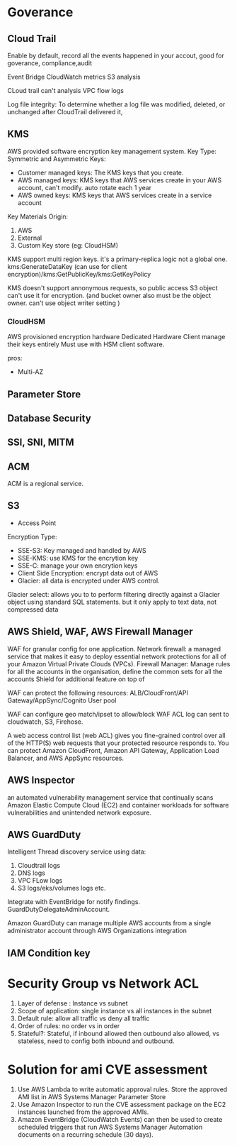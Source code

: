 # Goverance

## Cloud Trail

Enable by default, record all the events happened in your accout, good for goverance, compliance,audit

Event Bridge
CloudWatch metrics
S3 analysis

CLoud trail can't analysis VPC flow logs

Log file integrity: To determine whether a log file was modified, deleted, or unchanged after CloudTrail delivered it,

## KMS

AWS provided software encryption key management system.
Key Type: Symmetric and Asymmetric
Keys:

- Customer managed keys: The KMS keys that you create.
- AWS managed keys: KMS keys that AWS services create in your AWS account, can't modify. auto rotate each 1 year
- AWS owned keys: KMS keys that AWS services create in a service account

Key Materials Origin:

1. AWS
2. External
3. Custom Key store (eg: CloudHSM)

KMS support multi region keys. it's a primary-replica logic not a global one.
kms:GenerateDataKey (can use for client encryption)/kms:GetPublicKey/kms:GetKeyPolicy

KMS doesn't support annonymous requests, so public access S3 object can't use it for encryption. (and bucket owner also must be the object owner. can't use object writer setting )

### CloudHSM

AWS provisioned encryption hardware
Dedicated Hardware
Client manage their keys entirely
Must use with HSM client software.

pros:

- Multi-AZ

## Parameter Store

## Database Security

## SSl, SNI, MITM

## ACM

ACM is a regional service.

## S3

- Access Point

Encryption Type:

- SSE-S3: Key managed and handled by AWS
- SSE-KMS: use KMS for the encrytion key
- SSE-C: manage your own encrytion keys
- Client Side Encryption: encrypt data out of AWS
- Glacier: all data is encrypted under AWS control.

Glacier select: allows you to to perform filtering directly against a Glacier object using standard SQL statements. but it only apply to text data, not compressed data

## AWS Shield, WAF, AWS Firewall Manager

WAF for granular config for one application.
Network firewall: a managed service that makes it easy to deploy essential network protections for all of your Amazon Virtual Private Clouds (VPCs).
Firewall Manager: Manage rules for all the accounts in the organisation, define the common sets for all the accounts
Shield for additional feature on top of

WAF can protect the following resources: ALB/CloudFront/API Gateway/AppSync/Cognito User pool

WAF can configure geo match/ipset to allow/block
WAF ACL log can sent to cloudwatch, S3, Firehose.

A web access control list (web ACL) gives you fine-grained control over all of the HTTP(S) web requests that your protected resource responds to. You can protect Amazon CloudFront, Amazon API Gateway, Application Load Balancer, and AWS AppSync resources.

## AWS Inspector

an automated vulnerability management service that continually scans Amazon Elastic Compute Cloud (EC2) and container workloads for software vulnerabilities and unintended network exposure.

## AWS GuardDuty

Intelligent Thread discovery service
using data:

1. Cloudtrail logs
2. DNS logs
3. VPC FLow logs
4. S3 logs/eks/volumes logs etc.

Integrate with EventBridge for notify findings.
GuardDutyDelegateAdminAccount.

Amazon GuardDuty can manage multiple AWS accounts from a single administrator account through AWS Organizations integration

## IAM Condition key

# Security Group vs Network ACL

1. Layer of defense : Instance vs subnet
2. Scope of application: single instance vs all instances in the subnet
3. Default rule: allow all traffic vs deny all traffic
4. Order of rules: no order vs in order
5. Stateful?: Stateful, if inbound allowed then outbound also allowed, vs stateless, need to config both inbound and outbound.

# Solution for ami CVE assessment

1. Use AWS Lambda to write automatic approval rules. Store the approved AMI list in AWS Systems Manager Parameter Store
2. Use Amazon Inspector to run the CVE assessment package on the EC2 instances launched from the approved AMIs.
3. Amazon EventBridge (CloudWatch Events) can then be used to create scheduled triggers that run AWS Systems Manager Automation documents on a recurring schedule (30 days).
